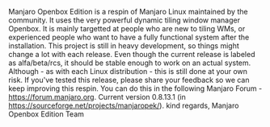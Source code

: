 Manjaro Openbox Edition is a respin of Manjaro Linux maintained by the community. It uses the very powerful dynamic tiling window manager Openbox. It is mainly targetted at people who are new to tiling WMs, or experienced people who want to have a fully functional system after the installation. This project is still in heavy development, so things might change a lot with each release. Even though the current release is labeled as alfa/beta/rcs, it should be stable enough to work on an actual system. Although - as with each Linux distribution - this is still done at your own risk. If you've tested this release, please share your feedback so we can keep improving this respin. You can do this in the following Manjaro Forum - https://forum.manjaro.org. Current version 0.8.13.1 (in https://sourceforge.net/projects/manjaropek/). kind regards, Manjaro Openbox Edition Team
